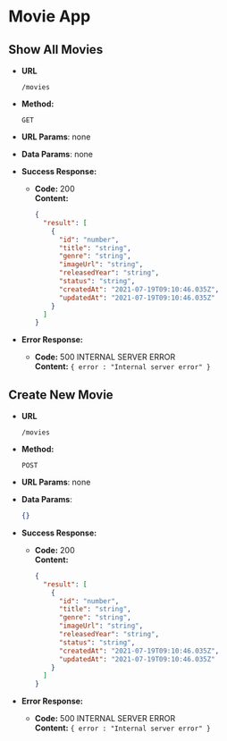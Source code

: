 # Movie App

## Show All Movies

- **URL**

  `/movies`

- **Method:**

  `GET`

- **URL Params**: none

- **Data Params**: none

- **Success Response:**

  - **Code:** 200 <br />
    **Content:**

    ```json
    {
      "result": [
        {
          "id": "number",
          "title": "string",
          "genre": "string",
          "imageUrl": "string",
          "releasedYear": "string",
          "status": "string",
          "createdAt": "2021-07-19T09:10:46.035Z",
          "updatedAt": "2021-07-19T09:10:46.035Z"
        }
      ]
    }
    ```

- **Error Response:**

  - **Code:** 500 INTERNAL SERVER ERROR <br />
    **Content:** `{ error : "Internal server error" }`

## Create New Movie

- **URL**

  `/movies`

- **Method:**

  `POST`

- **URL Params**: none

- **Data Params**:

  ```json
  {}
  ```

- **Success Response:**

  - **Code:** 200 <br />
    **Content:**

    ```json
    {
      "result": [
        {
          "id": "number",
          "title": "string",
          "genre": "string",
          "imageUrl": "string",
          "releasedYear": "string",
          "status": "string",
          "createdAt": "2021-07-19T09:10:46.035Z",
          "updatedAt": "2021-07-19T09:10:46.035Z"
        }
      ]
    }
    ```

- **Error Response:**

  - **Code:** 500 INTERNAL SERVER ERROR <br />
    **Content:** `{ error : "Internal server error" }`
